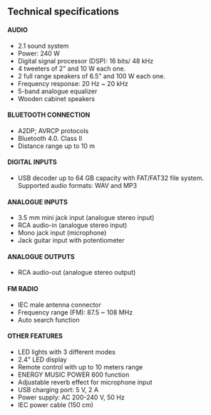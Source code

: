 
## Technical specifications

#### AUDIO
- 2.1 sound system
- Power: 240 W 
- Digital signal processor (DSP): 16 bits/ 48 kHz
- 4 tweeters of 2" and 10 W each one.
- 2 full range speakers of 6.5" and 100 W each one.
- Frequency response: 20 Hz ~ 20 kHz
- 5-band analogue equalizer
- Wooden cabinet speakers

#### BLUETOOTH CONNECTION
- A2DP; AVRCP protocols
- Bluetooth 4.0. Class II
- Distance range up to 10 m

#### DIGITAL INPUTS
- USB decoder up to 64 GB capacity with FAT/FAT32 file system. Supported audio formats: WAV and MP3

#### ANALOGUE INPUTS
- 3.5 mm mini jack input (analogue stereo input)
- RCA audio-in (analogue stereo input) 
- Mono jack input (microphone) 
- Jack guitar input with potentiometer

#### ANALOGUE OUTPUTS
- RCA audio-out (analogue stereo output)

#### FM RADIO
- IEC male antenna connector
- Frequency range (FM): 87.5 ~ 108 MHz
- Auto search function

#### OTHER FEATURES
- LED lights with 3 different modes
- 2.4" LED display
- Remote control with up to 10 meters range
- ENERGY MUSIC POWER 600 function
- Adjustable reverb effect for microphone input 
- USB charging port: 5 V, 2 A
- Power supply: AC 200-240 V, 50 Hz
- IEC power cable (150 cm)

